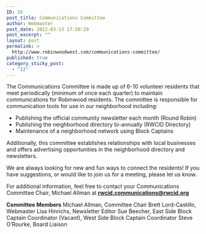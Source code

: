 ```yaml
---
ID: 16
post_title: Communications Committee
author: Webmaster
post_date: 2012-03-13 17:50:29
post_excerpt: ""
layout: post
permalink: >
  http://www.robinwoodwest.com/communications-committee/
published: true
category_sticky_post:
  - "12"
---
```

The Communications Committee is made up of 6-10 volunteer residents that meet periodically (minimum of once each quarter) to maintain communications for Robinwood residents. The committee is responsible for communication tools for use in our neighborhood including:
<ul>
	<li>Publishing the official community newsletter each month (Round Robin)</li>
	<li>Publishing the neighborhood directory bi-annually (RWCID Directory)</li>
	<li>Maintenance of a neighborhood network using Block Captains</li>
</ul>
Additionally, this committee establishes relationships with local businesses and offers advertising opportunities in the neighborhood directory and newsletters.

We are always looking for new and fun ways to connect the residents! If you have suggestions, or would like to join us for a meeting, please let us know.

For additional information, feel free to contact your Communications Committee Chair, Michael Allman at <strong>rwcid.communications@rwcid.org</strong>

<strong>Committee Members</strong>
Michael Allman, Committee Chair
Brett Lord-Castillo, Webmaster
Lisa Hinrichs, Newsletter Editor
Sue Beecher, East Side Block Captain Coordinator
(Vacant), West Side Block Captain Coordinator
Steve O’Rourke, Board Liaison